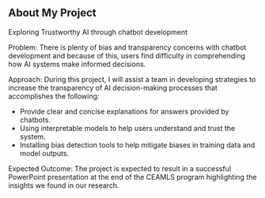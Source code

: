 ## About My Project

Exploring Trustworthy AI through chatbot development

Problem: There is plenty of bias and transparency concerns with chatbot development and because of this, users find difficulty in comprehending how AI systems make informed decisions. 

Approach: During this project, I will assist a team in developing strategies to increase the transparency of AI decision-making processes that accomplishes the following:

  - Provide clear and concise explanations for answers provided by chatbots.
  - Using interpretable models to help users understand and trust the system.
  - Installing bias detection tools to help mitigate biases in training data and model outputs. 

Expected Outcome: The project is expected to result in a successful PowerPoint presentation at the end of the CEAMLS program highlighting the insights we found in our research.


